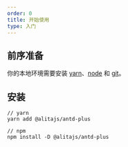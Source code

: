 ```yaml
---
order: 0
title: 开始使用
type: 入门
---
```


## 前序准备

你的本地环境需要安装 [yarn](https://yarnpkg.com)、[node](http://nodejs.org/) 和 [git](https://git-scm.com/)。

## 安装

```
// yarn
yarn add @alitajs/antd-plus

// npm
npm install -D @alitajs/antd-plus
```
